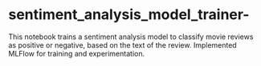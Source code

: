 # sentiment_analysis_model_trainer-
This notebook trains a sentiment analysis model to classify movie reviews as positive or negative, based on the text of the review. Implemented MLFlow for training and experimentation.
